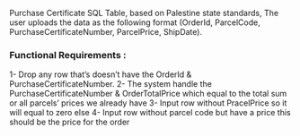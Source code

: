 Purchase Certificate SQL Table, based on Palestine state standards,
The user uploads the data as the following format (OrderId, ParcelCode, PurchaseCertificateNumber, 
ParcelPrice, ShipDate).
### Functional Requirements :
1- Drop any row that’s doesn’t have the OrderId & PurchaseCertificateNumber.
2- The system handle the PurchaseCertificateNumber & OrderTotalPrice which equal to the total sum or all parcels’ prices we already have 
3- Input row without PracelPrice so it will equal to zero else
4- Input row without parcel code but have a price this should be the price for the order
